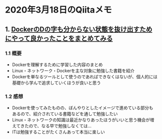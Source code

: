 # 2020年3月18日のQiitaメモ

## 1. [DockerのDの字も分からない状態を抜け出すためにやって良かったことをまとめてみる](https://qiita.com/a-pompom/items/bf568322b190d0e283b6)

### 1.1 概要

- Dockerを理解するために学習した内容のまとめ
- Linux・ネットワーク・Dockerを主な対象に勉強した書籍を紹介
- Dockerを単なるツールとして使うのであればできなくはないが、個人的には基礎から学んで追求していくほうが良いと思う

### 1.2 感想

- Dockerを使ってみたものの、ぼんやりとしたイメージで進めている部分もあるので、紹介されている書籍などを通して勉強したい
- Linux・ネットワークの知識は最近かなりあったほうがいいと思う機会が増えてきたので、なる早で勉強しなくては…
- ITは勉強することがたくさんあって本当に楽しい
